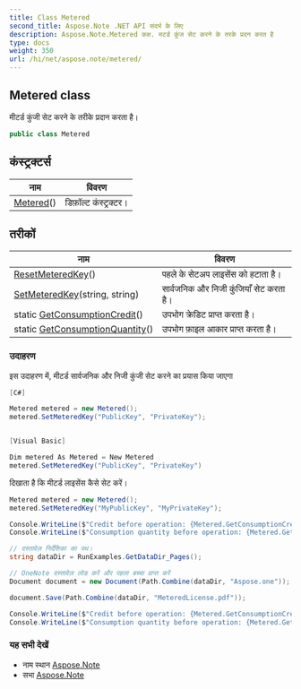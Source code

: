 ```yaml
---
title: Class Metered
second_title: Aspose.Note .NET API संदर्भ के लिए
description: Aspose.Note.Metered कक्ष. मटर्ड कुंज सेट करने के तरके प्रदन करत है
type: docs
weight: 350
url: /hi/net/aspose.note/metered/
---
```

## Metered class

मीटर्ड कुंजी सेट करने के तरीके प्रदान करता है।

```csharp
public class Metered
```

## कंस्ट्रक्टर्स

| नाम | विवरण |
| --- | --- |
| [Metered](metered/)() | डिफ़ॉल्ट कंस्ट्रक्टर। |

## तरीकों

| नाम | विवरण |
| --- | --- |
| [ResetMeteredKey](../../aspose.note/metered/resetmeteredkey/)() | पहले के सेटअप लाइसेंस को हटाता है। |
| [SetMeteredKey](../../aspose.note/metered/setmeteredkey/)(string, string) | सार्वजनिक और निजी कुंजियाँ सेट करता है। |
| static [GetConsumptionCredit](../../aspose.note/metered/getconsumptioncredit/)() | उपभोग क्रेडिट प्राप्त करता है। |
| static [GetConsumptionQuantity](../../aspose.note/metered/getconsumptionquantity/)() | उपभोग फ़ाइल आकार प्राप्त करता है। |

### उदाहरण

इस उदाहरण में, मीटर्ड सार्वजनिक और निजी कुंजी सेट करने का प्रयास किया जाएगा

```csharp
[C#]

Metered metered = new Metered();
metered.SetMeteredKey("PublicKey", "PrivateKey");


[Visual Basic]

Dim metered As Metered = New Metered
metered.SetMeteredKey("PublicKey", "PrivateKey")
```

दिखाता है कि मीटर्ड लाइसेंस कैसे सेट करें।

```csharp
Metered metered = new Metered();
metered.SetMeteredKey("MyPublicKey", "MyPrivateKey");

Console.WriteLine($"Credit before operation: {Metered.GetConsumptionCredit():F2}");
Console.WriteLine($"Consumption quantity before operation: {Metered.GetConsumptionQuantity():F2}");

// दस्तावेज़ निर्देशिका का पथ।
string dataDir = RunExamples.GetDataDir_Pages();

// OneNote दस्तावेज़ लोड करें और पहला बच्चा प्राप्त करें           
Document document = new Document(Path.Combine(dataDir, "Aspose.one"));

document.Save(Path.Combine(dataDir, "MeteredLicense.pdf"));

Console.WriteLine($"Credit before operation: {Metered.GetConsumptionCredit():F2}");
Console.WriteLine($"Consumption quantity before operation: {Metered.GetConsumptionQuantity():F2}");
```

### यह सभी देखें

* नाम स्थान [Aspose.Note](../../aspose.note/)
* सभा [Aspose.Note](../../)


